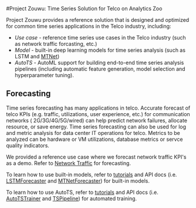#Project Zouwu: Time Series Solution for Telco on Analytics Zoo

Project Zouwu provides a reference solution that is designed and optimized for common time series applications in the Telco industry, including:
* _Use case_ - reference time series use cases in the Telco industry (such as network traffic forcasting, etc.)
* _Model_ - built-in deep learning models for time series analysis (such as LSTM and [MTNet](https://arxiv.org/abs/1809.02105))
* _AutoTS_ - AutoML support for building end-to-end time series analysis pipelines (including automatic feature generation, model selection and hyperparameter tuning).


## Forecasting

Time series forecasting has many applications in telco. Accurate forecast of telco KPIs (e.g. traffic, utilizations, user experience, etc.) for communication networks ( 2G/3G/4G/5G/wired) can help predict network failures, allocate resource, or save energy. Time series forecasting can also be used for log and metric analysis for data center IT operations for telco. Metrics to be analyzed can be hardware or VM utilizations, database metrics or servce quality indicators.

We provided a reference use case where we forecast network traffic KPI's as a demo. Refer to [Network Traffic](./use-case/network-traffic) for forecasting.
 
To learn how to use built-in models, refer to [tutorials](./tutorial.md#using-built-in-forecast-models) and API docs (i.e. [LSTMForecaster](./API/LSTMForecaster.md) and [MTNetForecaster](./API/MTNetForecaster.md)) for built-in models. 

To learn how to use AutoTS, refer to [tutorials](./tutorial.md#using-autots) and API docs (i.e. [AutoTSTrainer](./API/AutoTSTrainer.md) and [TSPipeline](./API/TSPipeline.md)) for automated training.


